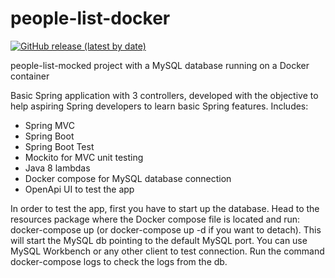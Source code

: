 # people-list-docker 
[![GitHub release (latest by date)](https://img.shields.io/github/v/release/mauroalfaro/people-list-docker)](https://github.com/mauroalfaro/people-list-docker/releases/tag/1.0)

people-list-mocked project with a MySQL database running on a Docker container

Basic Spring application with 3 controllers, developed with the objective to help aspiring Spring developers to learn basic Spring features.
Includes:
- Spring MVC
- Spring Boot
- Spring Boot Test
- Mockito for MVC unit testing
- Java 8 lambdas
- Docker compose for MySQL database connection
- OpenApi UI to test the app

In order to test the app, first you have to start up the database. Head to the resources package where the Docker compose file is located and run: 
docker-compose up (or docker-compose up -d if you want to detach).
This will start the MySQL db pointing to the default MySQL port. You can use MySQL Workbench or any other client to test connection.
Run the command docker-compose logs to check the logs from the db.
